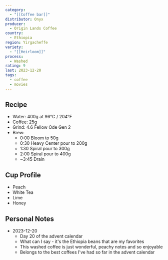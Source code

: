 ```yaml
---
category:
  - "[[Coffee bar]]"
distributor: Onyx
producer:
  - Origin Lands Coffee
country:
  - Ethiopia
region: Yirgacheffe
variety:
  - "[[Heirloom]]"
process:
  - Washed
rating: 9
last: 2023-12-20
tags:
  - coffee
  - movies
---
```

## Recipe

- Water: 400g at 96°C / 204°F
- Coffee: 25g
- Grind: 4.6 Fellow Ode Gen 2
- Brew:
	- 0:00 Bloom to 50g
	- 0:30 Heavy Center pour to 200g
	- 1:30 Spiral pour to 300g
	- 2:00 Spiral pour to 400g
	- ~3:45 Drain

## Cup Profile

- Peach
- White Tea
- Lime
- Honey

## Personal Notes

- 2023-12-20
	- Day 20 of the advent calendar
	- What can I say - it's the Ethiopia beans that are my favorites
	- This washed coffee is just wonderful, peachy notes and so enjoyable
	- Belongs to the best coffees I've had so far in the advent calendar